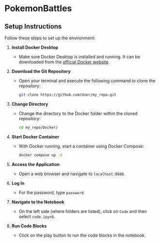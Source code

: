 # PokemonBattles
 
## Setup Instructions

Follow these steps to set up the environment:

1. **Install Docker Desktop**
   - Make sure Docker Desktop is installed and running. It can be downloaded from the [official Docker website](https://www.docker.com/products/docker-desktop).

2. **Download the Git Repository**
   - Open your terminal and execute the following command to clone the repository:
     ```bash
     git clone https://github.com/User/my_repo.git
     ```

3. **Change Directory**
   - Change the directory to the Docker folder within the cloned repository:
     ```bash
     cd my_repo/Docker/
     ```

4. **Start Docker Container**
   - With Docker running, start a container using Docker Compose:
     ```bash
     docker compose up -d
     ```

5. **Access the Application**
   - Open a web browser and navigate to `localhost:8888`.

6. **Log In**
   - For the password, type `password`.

7. **Navigate to the Notebook**
   - On the left side (where folders are listed), click on `Code` and then select `code.ipynb`.

8. **Run Code Blocks**
   - Click on the play button to run the code blocks in the notebook.
